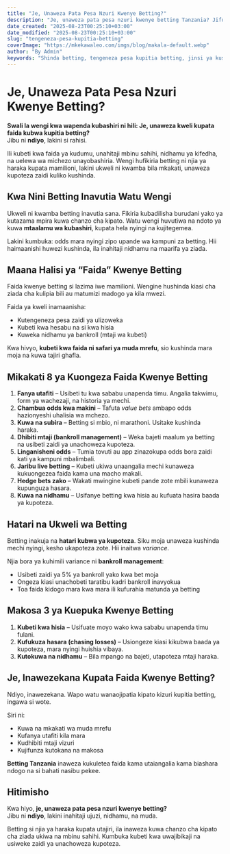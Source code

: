```yaml
---
title: "Je, Unaweza Pata Pesa Nzuri Kwenye Betting?"
description: "Je, unaweza pata pesa nzuri kwenye betting Tanzania? Jifunze mikakati ya kubeti kwa faida, kudhibiti bankroll, na kuepuka makosa ya kawaida ili kuongeza ushindi wako kwa muda mrefu."
date_created: "2025-08-23T00:25:10+03:00"
date_modified: "2025-08-23T00:25:10+03:00"
slug: "tengeneza-pesa-kupitia-betting"
coverImage: "https://mkekawaleo.com/imgs/blog/makala-default.webp"
author: "By Admin"
keywords: "Shinda betting, tengeneza pesa kupitia betting, jinsi ya kushinda betting, shinda betpawa"
---
```


# Je, Unaweza Pata Pesa Nzuri Kwenye Betting?

**Swali la wengi kwa wapenda kubashiri ni hili: Je, unaweza kweli kupata faida kubwa kupitia betting?**  
Jibu ni **ndiyo**, lakini si rahisi.

Ili kubeti kwa faida ya kudumu, unahitaji mbinu sahihi, nidhamu ya kifedha, na uelewa wa michezo unayobashiria. Wengi hufikiria betting ni njia ya haraka kupata mamilioni, lakini ukweli ni kwamba bila mkakati, unaweza kupoteza zaidi kuliko kushinda.  


## Kwa Nini Betting Inavutia Watu Wengi

Ukweli ni kwamba betting inavutia sana. Fikiria kubadilisha burudani yako ya kutazama mpira kuwa chanzo cha kipato. Watu wengi huvutiwa na ndoto ya kuwa **mtaalamu wa kubashiri**, kupata hela nyingi na kujitegemea.  

Lakini kumbuka: odds mara nyingi zipo upande wa kampuni za betting. Hii haimaanishi huwezi kushinda, ila inahitaji nidhamu na maarifa ya ziada.


## Maana Halisi ya “Faida” Kwenye Betting

Faida kwenye betting si lazima iwe mamilioni. Wengine hushinda kiasi cha ziada cha kulipia bili au matumizi madogo ya kila mwezi.  

Faida ya kweli inamaanisha:  

- Kutengeneza pesa zaidi ya ulizoweka  
- Kubeti kwa hesabu na si kwa hisia  
- Kuweka nidhamu ya bankroll (mtaji wa kubeti)  

Kwa hivyo, **kubeti kwa faida ni safari ya muda mrefu**, sio kushinda mara moja na kuwa tajiri ghafla.


## Mikakati 8 ya Kuongeza Faida Kwenye Betting

1. **Fanya utafiti** – Usibeti tu kwa sababu unapenda timu. Angalia takwimu, form ya wachezaji, na historia ya mechi.  
2. **Chambua odds kwa makini** – Tafuta *value bets* ambapo odds hazionyeshi uhalisia wa mchezo.  
3. **Kuwa na subira** – Betting si mbio, ni marathoni. Usitake kushinda haraka.  
4. **Dhibiti mtaji (bankroll management)** – Weka bajeti maalum ya betting na usibeti zaidi ya unachoweza kupoteza.  
5. **Linganisheni odds** – Tumia tovuti au app zinazokupa odds bora zaidi kati ya kampuni mbalimbali.  
6. **Jaribu live betting** – Kubeti ukiwa unaangalia mechi kunaweza kukuongezea faida kama una macho makali.  
7. **Hedge bets zako** – Wakati mwingine kubeti pande zote mbili kunaweza kupunguza hasara.  
8. **Kuwa na nidhamu** – Usifanye betting kwa hisia au kufuata hasira baada ya kupoteza.  


## Hatari na Ukweli wa Betting

Betting inakuja na **hatari kubwa ya kupoteza**. Siku moja unaweza kushinda mechi nyingi, kesho ukapoteza zote. Hii inaitwa *variance*.  

Njia bora ya kuhimili variance ni **bankroll management**:  

- Usibeti zaidi ya 5% ya bankroll yako kwa bet moja  
- Ongeza kiasi unachobeti taratibu kadri bankroll inavyokua  
- Toa faida kidogo mara kwa mara ili kufurahia matunda ya betting  


## Makosa 3 ya Kuepuka Kwenye Betting

1. **Kubeti kwa hisia** – Usifuate moyo wako kwa sababu unapenda timu fulani.  
2. **Kufukuza hasara (chasing losses)** – Usiongeze kiasi kikubwa baada ya kupoteza, mara nyingi huishia vibaya.  
3. **Kutokuwa na nidhamu** – Bila mpango na bajeti, utapoteza mtaji haraka.  


## Je, Inawezekana Kupata Faida Kwenye Betting?

Ndiyo, inawezekana. Wapo watu wanaojipatia kipato kizuri kupitia betting, ingawa si wote.  

Siri ni:  

- Kuwa na mkakati wa muda mrefu  
- Kufanya utafiti kila mara  
- Kudhibiti mtaji vizuri  
- Kujifunza kutokana na makosa  

**Betting Tanzania** inaweza kukuletea faida kama utaiangalia kama biashara ndogo na si bahati nasibu pekee.  


## Hitimisho

Kwa hiyo, **je, unaweza pata pesa nzuri kwenye betting?**  
Jibu ni **ndiyo**, lakini inahitaji ujuzi, nidhamu, na muda.  

Betting si njia ya haraka kupata utajiri, ila inaweza kuwa chanzo cha kipato cha ziada ukiwa na mbinu sahihi. Kumbuka kubeti kwa uwajibikaji na usiweke zaidi ya unachoweza kupoteza.  

